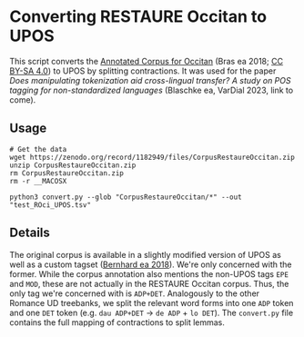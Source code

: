 # Converting RESTAURE Occitan to UPOS

This script converts the [Annotated Corpus for Occitan](https://zenodo.org/record/1182949) (Bras ea 2018; [CC BY-SA 4.0](https://creativecommons.org/licenses/by-sa/4.0/legalcode)) to UPOS by splitting contractions.
It was used for the paper *Does manipulating tokenization aid cross-lingual transfer? A study on POS tagging for non-standardized languages* (Blaschke ea, VarDial 2023, link to come).


## Usage

```
# Get the data
wget https://zenodo.org/record/1182949/files/CorpusRestaureOccitan.zip
unzip CorpusRestaureOccitan.zip
rm CorpusRestaureOccitan.zip
rm -r __MACOSX

python3 convert.py --glob "CorpusRestaureOccitan/*" --out "test_ROci_UPOS.tsv"
```

## Details

The original corpus is available in a slightly modified version of UPOS as well as a custom tagset ([Bernhard ea 2018](https://hal.science/hal-01704806v1/document)).
We're only concerned with the former.
While the corpus annotation also mentions the non-UPOS tags `EPE` and `MOD`, these are not actually in the RESTAURE Occitan corpus.
Thus, the only tag we're concerned with is `ADP+DET`.
Analogously to the other Romance UD treebanks, we split the relevant word forms into one `ADP` token and one `DET` token (e.g. `dau ADP+DET` -> `de ADP` + `lo DET`).
The `convert.py` file contains the full mapping of contractions to split lemmas.
